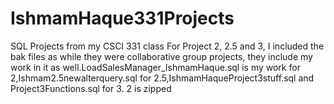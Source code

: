 # IshmamHaque331Projects
SQL Projects from my CSCI 331 class
For Project 2, 2.5 and 3, I included the bak files as while they were collaborative group projects, they include my work in it as well.LoadSalesManager_IshmamHaque.sql is my work for 2,Ishmam2.5newalterquery.sql for 2.5,IshmamHaqueProject3stuff.sql and Project3Functions.sql for 3. 2 is zipped
